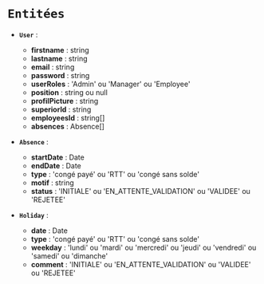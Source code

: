# `Entitées`

-   **`User`** :

    -   **firstname** : string
    -   **lastname** : string
    -   **email** : string
    -   **password** : string
    -   **userRoles** : 'Admin' ou 'Manager' ou 'Employee'
    -   **position** : string ou null
    -   **profilPicture** : string
    -   **superiorId** : string
    -   **employeesId** : string[]
    -   **absences** : Absence[]

-   **`Absence`** :

    -   **startDate** : Date
    -   **endDate** : Date
    -   **type** : 'congé payé' ou 'RTT' ou 'congé sans solde'
    -   **motif** : string
    -   **status** : 'INITIALE' ou 'EN_ATTENTE_VALIDATION' ou 'VALIDEE' ou 'REJETEE'

-   **`Holiday`** :
    -   **date** : Date
    -   **type** : 'congé payé' ou 'RTT' ou 'congé sans solde'
    -   **weekday** : 'lundi' ou 'mardi' ou 'mercredi' ou 'jeudi' ou 'vendredi' ou 'samedi' ou 'dimanche'
    -   **comment** : 'INITIALE' ou 'EN_ATTENTE_VALIDATION' ou 'VALIDEE' ou 'REJETEE'
